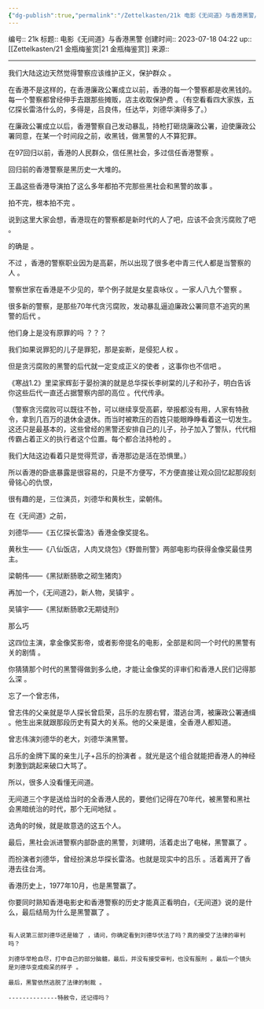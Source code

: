 ```yaml
---
{"dg-publish":true,"permalink":"/Zettelkasten/21k 电影《无间道》与香港黑警/","dgPassFrontmatter":true}
---
```


编号:: 21k
标题:: 电影《无间道》与香港黑警
创建时间:: 2023-07-18 04:22
up:: [[Zettelkasten/21 金瓶梅鉴赏\|21 金瓶梅鉴赏]]
来源:: 

---
我们大陆这边天然觉得警察应该维护正义，保护群众 。

在香港不是这样的，在香港廉政公署成立以前，香港的每一个警察都是收黑钱的。每一个警察都曾经伸手去跟那些摊贩，店主收取保护费 。（有空看看四大家族，五亿探长雷洛什么的，多得是，吕良伟，任达华，刘德华演得多了。）

在廉政公署成立以后，香港警察自己发动暴乱，持枪打砸烧廉政公署，迫使廉政公署同意，在某一个时间段之前，收黑钱，做黑警的人不算犯罪。

在97回归以前，香港的人民群众，信任黑社会，多过信任香港警察 。

回归前的香港警察是黑历史一大堆的。

王晶这些香港导演拍了这么多年都拍不完那些黑社会和黑警的故事 。

拍不完，根本拍不完 。

说到这里大家会想，香港现在的警察都是新时代的人了吧，应该不会贪污腐败了吧 。

的确是 。

不过 ，香港的警察职业因为是高薪，所以出现了很多老中青三代人都是当警察的人 。

警察世家在香港是不少见的，举个例子就是女星袁咏仪 。一家人八九个警察 。

很多新的警察，是那些70年代贪污腐败，发动暴乱逼迫廉政公署同意不追究的黑警的后代 。

他们身上是没有原罪的吗 ？？？

我们如果说罪犯的儿子是罪犯，那是妄断，是侵犯人权 。

但是贪污腐败的黑警的后代就一定变成正义的使者 ，这事你也不信吧 。

《寒战1.2》里梁家辉彭于晏扮演的就是总华探长李树棠的儿子和孙子，明白告诉你这些后代一直还占据警察内部的高位 。代代传承。

（警察贪污腐败可以既往不咎，可以继续享受高薪，举报都没有用，人家有特赦令，拿到几百万的退休金退休。而当时被欺压的百姓只能眼睁睁看着这一切发生。这还只是最基本的，这些曾经的黑警还安排自己的儿子，孙子加入了警队，代代相传霸占着正义的执行者这个位置。每个都合法持枪的 。

我们大陆这边看着只是觉得荒谬，香港那边是活在恐惧里。）

  

所以香港的卧底暴露是很容易的，只是不方便写，不方便直接让观众回忆起那段刻骨铭心的仇恨，

很有趣的是，三位演员，刘德华和黄秋生，梁朝伟。

在《无间道》之前，

刘德华——《五亿探长雷洛》香港金像奖提名。

黄秋生——《八仙饭店，人肉叉烧包》《野兽刑警》两部电影均获得金像奖最佳男主。

梁朝伟——《黑狱断肠歌之砌生猪肉》

再加一个，《无间道2》，新人物，吴镇宇 。

吴镇宇——《黑狱断肠歌2无期徒刑》

那么巧

这四位主演，拿金像奖影帝，或者影帝提名的电影，全部是和同一个时代的黑警有关的剧情 。

你猜猜那个时代的黑警得做到多么绝，才能让金像奖的评审们和香港人民们记得那么深 。

忘了一个曾志伟，

曾志伟的父亲就是华人探长曾启荣，吕乐的左膀右臂，潜逃台湾，被廉政公署通缉 。他生出来就跟那段历史有莫大的关系。他的父亲是谁，全香港人都知道。

曾志伟演刘德华的老大，刘德华演黑警。

吕乐的金牌下属的亲生儿子+吕乐的扮演者 。就光是这个组合就能把香港人的神经刺激到跳起来破口大骂了。

  

所以，很多人没看懂无间道。

无间道三个字是送给当时的全香港人民的，要他们记得在70年代，被黑警和黑社会黑暗统治的时代，那个无间地狱 。

  

选角的时候，就是故意选的这五个人。

  

最后，黑社会派进警察内部卧底的黑警，刘建明，活着走出了电梯，黑警赢了 。

而扮演者刘德华，曾经扮演总华探长雷洛。也就是现实中的吕乐 。活着离开了香港去往台湾。

香港历史上，1977年10月，也是黑警赢了。

  

你要同时熟知香港电影史和香港警察的历史才能真正看明白，《无间道》说的是什么，最后结局为什么是黑警赢了 。

~~~~~~~~~~~~~~~~~~~~~~~~~~~~~··

有人说第三部刘德华还是输了 ，请问，你确定看到刘德华伏法了吗？真的接受了法律的审判吗？

刘德华举枪自尽，打中自己的部分脑髓，最后，并没有接受审判，也没有服刑 。最后一个镜头是刘德华变成痴呆的样子 。

最后，黑警依然逃脱了法律的制裁 。

--------------特赦令，还记得吗？